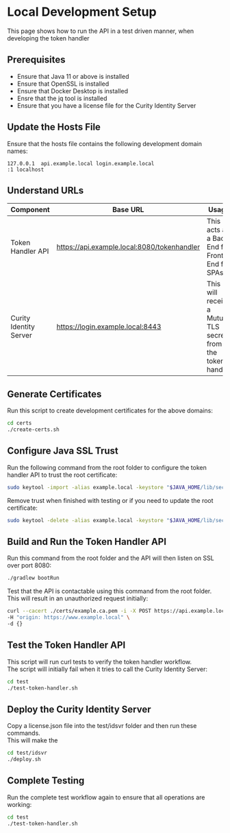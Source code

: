 # Local Development Setup

This page shows how to run the API in a test driven manner, when developing the token handler 

## Prerequisites

- Ensure that Java 11 or above is installed
- Ensure that OpenSSL is installed
- Ensure that Docker Desktop is installed
- Ensre that the jq tool is installed
- Ensure that you have a license file for the Curity Identity Server

## Update the Hosts File

Ensure that the hosts file contains the following development domain names:

```text
127.0.0.1  api.example.local login.example.local
:1 localhost
```

## Understand URLs

| Component | Base URL | Usage |
| --------- | -------- | ----- |
| Token Handler API | https://api.example.local:8080/tokenhandler | This acts as a Back End for Front End for SPAs |
| Curity Identity Server | https://login.example.local:8443 | This will receive a Mutual TLS secret from the token handler | 

## Generate Certificates

Run this script to create development certificates for the above domains: 

```bash
cd certs
./create-certs.sh
```

## Configure Java SSL Trust

Run the following command from the root folder to configure the token handler API to trust the root certificate:  

```bash
sudo keytool -import -alias example.local -keystore "$JAVA_HOME/lib/security/cacerts" -file ./certs/example.ca.pem -storepass changeit -noprompt
```

Remove trust when finished with testing or if you need to update the root certificate: 

```bash
sudo keytool -delete -alias example.local -keystore "$JAVA_HOME/lib/security/cacerts" -storepass changeit -noprompt
```

## Build and Run the Token Handler API

Run this command from the root folder and the API will then listen on SSL over port 8080: 

```bash
./gradlew bootRun
```

Test that the API is contactable using this command from the root folder.\
This will result in an unauthorized request initially:

```bash
curl --cacert ./certs/example.ca.pem -i -X POST https://api.example.local:8080/tokenhandler/refresh \
-H "origin: https://www.example.local" \
-d {}
```

## Test the Token Handler API

This script will run curl tests to verify the token handler workflow.\
The script will initially fail when it tries to call the Curity Identity Server:

```bash
cd test
./test-token-handler.sh
```

## Deploy the Curity Identity Server

Copy a license.json file into the test/idsvr folder and then run these commands.\
This will make the 

```bash
cd test/idsvr
./deploy.sh
```

## Complete Testing

Run the complete test workflow again to ensure that all operations are working:

```bash
cd test
./test-token-handler.sh
```